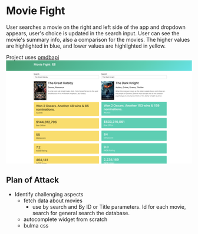 # Movie Fight

User searches a movie on the right and left side of the app and dropdown appears, user's choice is updated in the search input. User can see the movie's summary info, also a comparison for the movies. The higher values are highlighted in blue, and lower values are highlighted in yellow.

Project uses [omdbapi](http://www.omdbapi.com/)
![project image](movie.png)

## Plan of Attack

- Identify challenging aspects 
    - fetch data about movies
        - use by search and By ID or Title parameters. Id for each movie, search for general search the database.
    - autocomplete widget from scratch
    - bulma css
  


